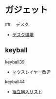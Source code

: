 #  ガジェット

##　 デスク 

- [デスク環境](https://hrklab.blog/docs/desk/desk.html)

## keyball

keyball39

- [マウスレイヤー改造](https://hrklab.blog/docs/keyball/keyball39/keyballMouseLayer.html)

keyball44

- [組立購入リスト](https://hrklab.blog/docs/keyball/keyball44/buyList.html)